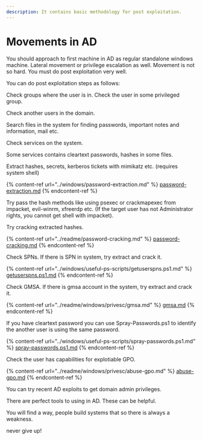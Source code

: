 ```yaml
---
description: It contains basic methodology for post exploitation.
---
```


# Movements in AD

You should approach to first machine in AD as regular standalone windows machine. Lateral movement or privilege escalation as well. Movement is not so hard. You must do post exploitation very well.

You can do post exploitation steps as follows:

Check groups where the user is in. Check the user in some privileged group.

Check another users in the domain.

Search files in the system for finding passwords, important notes and information, mail etc.

Check services on the system.

Some services contains cleartext passwords, hashes in some files.

Extract hashes, secrets, kerberos tickets with mimikatz etc. (requires system shell)

{% content-ref url="../windows/password-extraction.md" %}
[password-extraction.md](../windows/password-extraction.md)
{% endcontent-ref %}

Try pass the hash methods like using psexec or crackmapexec from impacket, evil-winrm, xfreerdp etc. (If the target user has not Administrator rights, you cannot get shell with impacket).

Try cracking extracted hashes.

{% content-ref url="../readme/password-cracking.md" %}
[password-cracking.md](../readme/password-cracking.md)
{% endcontent-ref %}

Check SPNs. If there is SPN in system, try extract and crack it.

{% content-ref url="../windows/useful-ps-scripts/getuserspns.ps1.md" %}
[getuserspns.ps1.md](../windows/useful-ps-scripts/getuserspns.ps1.md)
{% endcontent-ref %}

Check GMSA. If there is gmsa account in the system, try extract and crack it.

{% content-ref url="../readme/windows/privesc/gmsa.md" %}
[gmsa.md](../readme/windows/privesc/gmsa.md)
{% endcontent-ref %}

If you have cleartext password you can use Spray-Passwords.ps1 to identify the another user is using the same password.

{% content-ref url="../windows/useful-ps-scripts/spray-passwords.ps1.md" %}
[spray-passwords.ps1.md](../windows/useful-ps-scripts/spray-passwords.ps1.md)
{% endcontent-ref %}

Check the user has capabilities for explotiable GPO.

{% content-ref url="../readme/windows/privesc/abuse-gpo.md" %}
[abuse-gpo.md](../readme/windows/privesc/abuse-gpo.md)
{% endcontent-ref %}

You can try recent AD exploits to get domain admin privileges.



There are perfect tools to using in AD. These can be helpful.

You will find a way, people build systems that so there is always a weakness.



never give up!
